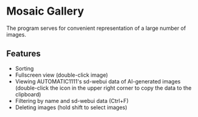 # Mosaic Gallery

The program serves for convenient representation of a large number of images.

## Features
* Sorting
* Fullscreen view (double-click image)
* Viewing AUTOMATIC1111's sd-webui data of AI-generated images (double-click the icon in the upper right corner to copy the data to the clipboard)
* Filtering by name and sd-webui data (Ctrl+F)
* Deleting images (hold shift to select images)
